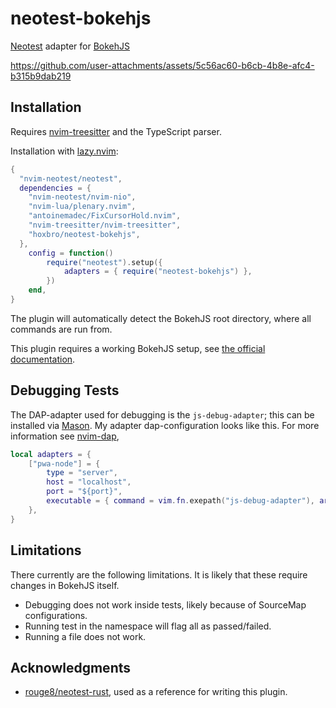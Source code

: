# neotest-bokehjs

[Neotest](https://github.com/nvim-neotest/neotest) adapter for [BokehJS](https://github.com/bokeh/bokeh)

https://github.com/user-attachments/assets/5c56ac60-b6cb-4b8e-afc4-b315b9dab219

## Installation

Requires [nvim-treesitter](https://github.com/nvim-treesitter/nvim-treesitter) and the TypeScript parser.

Installation with [lazy.nvim](https://github.com/folke/lazy.nvim):

```lua
{
  "nvim-neotest/neotest",
  dependencies = {
    "nvim-neotest/nvim-nio",
    "nvim-lua/plenary.nvim",
    "antoinemadec/FixCursorHold.nvim",
    "nvim-treesitter/nvim-treesitter",
    "hoxbro/neotest-bokehjs",
  },
    config = function()
        require("neotest").setup({
            adapters = { require("neotest-bokehjs") },
        })
    end,
}
```

The plugin will automatically detect the BokehJS root directory, where all commands are run from.

This plugin requires a working BokehJS setup, see [the official documentation](https://docs.bokeh.org/en/latest/docs/dev_guide/bokehjs.html#building-bokehjs).

## Debugging Tests

The DAP-adapter used for debugging is the `js-debug-adapter`; this can be installed via [Mason](https://github.com/williamboman/mason.nvim).
My adapter dap-configuration looks like this. For more information see [nvim-dap](https://github.com/mfussenegger/nvim-dap/wiki/Debug-Adapter-installation),

```lua
local adapters = {
    ["pwa-node"] = {
        type = "server",
        host = "localhost",
        port = "${port}",
        executable = { command = vim.fn.exepath("js-debug-adapter"), args = { "${port}" } },
    },
}
```

## Limitations

There currently are the following limitations. It is likely that these require changes in BokehJS itself.

- Debugging does not work inside tests, likely because of SourceMap configurations.
- Running test in the namespace will flag all as passed/failed.
- Running a file does not work.

## Acknowledgments

- [rouge8/neotest-rust](https://github.com/rouge8/neotest-rust), used as a reference for writing this plugin.
